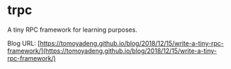 # trpc
A tiny RPC framework for learning purposes.

Blog URL: [https://tomoyadeng.github.io/blog/2018/12/15/write-a-tiny-rpc-framework/](https://tomoyadeng.github.io/blog/2018/12/15/write-a-tiny-rpc-framework/)

